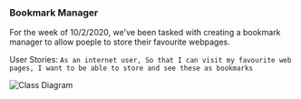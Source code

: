### Bookmark Manager ###

For the week of 10/2/2020, we've been tasked with creating a bookmark manager to allow poeple to store their favourite webpages. 

User Stories:
` As an internet user,
So that I can visit my favourite web pages,
I want to be able to store and see these as bookmarks
`

![Class Diagram]()
